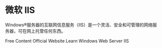 # 微软 IIS

Windows®服务器的互联网信息服务（IIS）是一个灵活、安全和可管理的网络服务器，可在网上托管任何东西。

<ResourceGroupTitle>Free Content</ResourceGroupTitle>
<BadgeLink colorScheme='blue' badgeText='Official Website' href='https://www.iis.net/'>Official Website</BadgeLink>
<BadgeLink badgeText='Watch' href='https://www.youtube.com/watch?v=1VdxPWwtISA'>Learn Windows Web Server IIS</BadgeLink>
